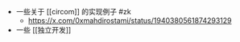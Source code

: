 - 一些关于 [[circom]] 的实现例子 #zk
	- https://x.com/0xmahdirostami/status/1940380561874293129
- 一些 [[独立开发]]